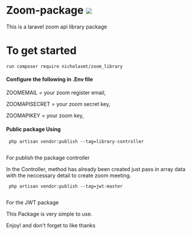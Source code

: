 # Zoom-package  <span>   <img src="https://st2.zoom.us/static/6.3.12613/image/new/topNav/Zoom_logo.svg"> </span>

This is a laravel zoom api library package

# To get started

```
run composer require nicholasmt/zoom_library

```

<h4> Configure the following in .Env file </h4>

ZOOMEMAIL = your zoom register email,

ZOOMAPISECRET = your zoom secret key,

ZOOMAPIKEY = your zoom key,

 <h4> Public package Using </h4>
 
```
 php artisan vendor:publish --tag=library-controller
 
```
For publish the package controller

In the Controller, method has already been created just pass in array data with the neccessary detail to create zoom meeting. 

```
 php artisan vendor:publish --tag=jwt-master
 
```
For the JWT package

This Package is very simple to use.

Enjoy! and don't forget to like thanks

